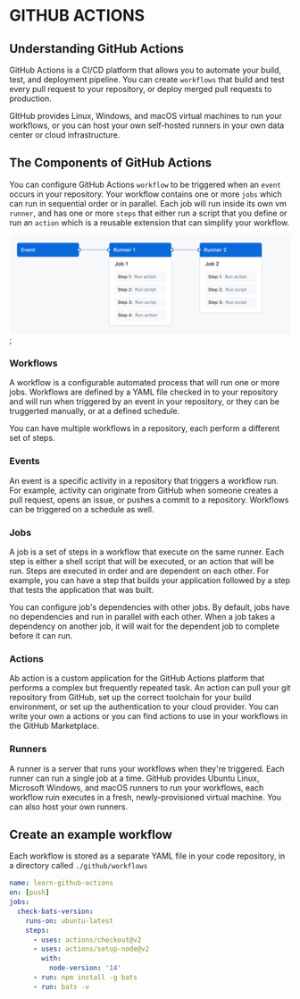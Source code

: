 # GITHUB ACTIONS

## Understanding GitHub Actions

GitHub Actions is a CI/CD platform that allows you to automate your build, test, and deployment pipeline.
You can create `workflows` that build and test every pull request to your repository, or deploy merged pull requests to production.

GItHub provides Linux, Windows, and macOS virtual machines to run your workflows, or you can host your own self-hosted runners in your own data center or cloud infrastructure.

## The Components of GitHub Actions

You can configure GitHub Actions `workflow` to be triggered when an `event` occurs in your repository. Your workflow contains one or more `jobs` which can run in sequential order or in parallel. Each job will run inside its own vm `runner`, and has one or more `steps` that either run a script that you define or run an `action` which is a reusable extension that can simplify your workflow.

![GitHub Actions Components](./github-actions-components.png);

### Workflows

A workflow is a configurable automated process that will run one or more jobs. Workflows are defined by a YAML file checked in to your repository and will run when triggered by an event in your repository, or they can be truggerted manually, or at a defined schedule.

You can have multiple workflows in a repository, each perform a different set of steps.

### Events

An event is a specific activity in a repository that triggers a workflow run. For example, activity can originate from GitHub when someone creates a pull request, opens an issue, or pushes a commit to a repository. Workflows can be triggered on a schedule as well.

### Jobs

A job is a set of steps in a workflow that execute on the same runner. Each step is either a shell script that will be executed, or an action that will be run. Steps are executed in order and are dependent on each other. For example, you can have a step that builds your application followed by a step that tests the application that was built.

You can configure job's dependencies with other jobs. By default, jobs have no dependencies and run in parallel with each other. When a job takes a dependency on another job, it will wait for the dependent job to complete before it can run.

### Actions

Ab action is a custom application for the GitHub Actions platform that performs a complex but frequently repeated task. An action can pull your git repository from GitHub, set up the correct toolchain for your build environment, or set up the authentication to your cloud provider. You can write your own a actions or you can find actions to use in your workflows in the GitHub Marketplace.

### Runners

A runner is a server that runs your workflows when they're triggered. Each runner can run a single job at a time. GitHub provides Ubuntu Linux, Microsoft Windows, and macOS runners to run your workflows, each workflow ruin executes in a fresh, newly-provisioned virtual machine. You can also host your own runners.

## Create an example workflow

Each workflow is stored as a separate YAML file in your code repository, in a directory called `./github/workflows`

```yaml
name: learn-github-actions
on: [push]
jobs:
  check-bats-version:
    runs-on: ubuntu-latest
    steps:
      - uses: actions/checkout@v2
      - uses: actions/setup-node@v2
        with:
          node-version: '14'
      - run: npm install -g bats
      - run: bats -v
```
